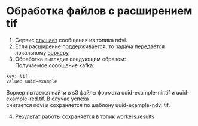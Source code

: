 # Обработка файлов с расширением tif

1) Сервис [слушает](../src/domain/listener/ndvi_worker_listener.py) сообщения из топика ndvi.
2) Если расширение поддерживается, то задача передаётся локальному [воркеру](../src/domain/workers/ndvi_tiff_worker.py)
3) Обработка выглядит следующим образом:  
   Получаемое сообщение kafka:

```
key: tif
value: uuid-example
```

Воркер пытается найти в s3 файлы формата uuid-example-nir.tif и uuid-example-red.tif. В случае успеха  
считается ndvi и сохраняется по шаблону uuid-example-ndvi.tif.

4) [Результат](../src/domain/workers/result.py) работы сохраняется в топик workers.results
